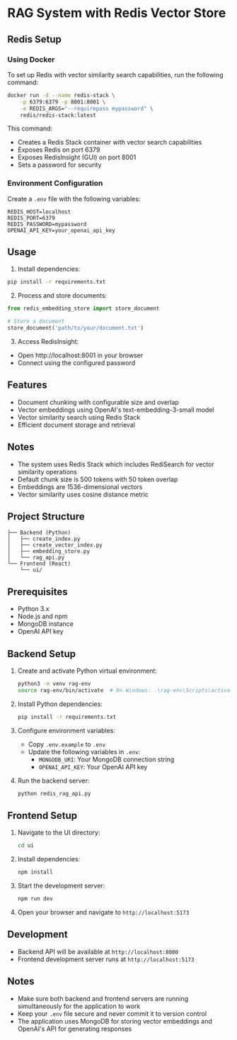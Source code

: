 # RAG System with Redis Vector Store

## Redis Setup

### Using Docker

To set up Redis with vector similarity search capabilities, run the following command:

```bash
docker run -d --name redis-stack \
    -p 6379:6379 -p 8001:8001 \
    -e REDIS_ARGS="--requirepass mypassword" \
    redis/redis-stack:latest
```

This command:
- Creates a Redis Stack container with vector search capabilities
- Exposes Redis on port 6379
- Exposes RedisInsight (GUI) on port 8001
- Sets a password for security

### Environment Configuration

Create a `.env` file with the following variables:

```env
REDIS_HOST=localhost
REDIS_PORT=6379
REDIS_PASSWORD=mypassword
OPENAI_API_KEY=your_openai_api_key
```

## Usage

1. Install dependencies:
```bash
pip install -r requirements.txt
```

2. Process and store documents:
```python
from redis_embedding_store import store_document

# Store a document
store_document('path/to/your/document.txt')
```

3. Access RedisInsight:
- Open http://localhost:8001 in your browser
- Connect using the configured password

## Features

- Document chunking with configurable size and overlap
- Vector embeddings using OpenAI's text-embedding-3-small model
- Vector similarity search using Redis Stack
- Efficient document storage and retrieval

## Notes

- The system uses Redis Stack which includes RediSearch for vector similarity operations
- Default chunk size is 500 tokens with 50 token overlap
- Embeddings are 1536-dimensional vectors
- Vector similarity uses cosine distance metric

## Project Structure

```
├── Backend (Python)
│   ├── create_index.py
│   ├── create_vector_index.py
│   ├── embedding_store.py
│   └── rag_api.py
└── Frontend (React)
    └── ui/
```

## Prerequisites

- Python 3.x
- Node.js and npm
- MongoDB instance
- OpenAI API key

## Backend Setup

1. Create and activate Python virtual environment:
   ```bash
   python3 -m venv rag-env
   source rag-env/bin/activate  # On Windows: .\rag-env\Scripts\activate
   ```

2. Install Python dependencies:
   ```bash
   pip install -r requirements.txt
   ```

3. Configure environment variables:
   - Copy `.env.example` to `.env`
   - Update the following variables in `.env`:
     - `MONGODB_URI`: Your MongoDB connection string
     - `OPENAI_API_KEY`: Your OpenAI API key

4. Run the backend server:
   ```bash
   python redis_rag_api.py
   ```

## Frontend Setup

1. Navigate to the UI directory:
   ```bash
   cd ui
   ```

2. Install dependencies:
   ```bash
   npm install
   ```

3. Start the development server:
   ```bash
   npm run dev
   ```

4. Open your browser and navigate to `http://localhost:5173`

## Development

- Backend API will be available at `http://localhost:8000`
- Frontend development server runs at `http://localhost:5173`

## Notes

- Make sure both backend and frontend servers are running simultaneously for the application to work
- Keep your `.env` file secure and never commit it to version control
- The application uses MongoDB for storing vector embeddings and OpenAI's API for generating responses